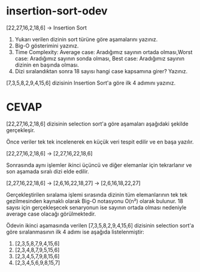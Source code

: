 # insertion-sort-odev

[22,27,16,2,18,6] -> Insertion Sort

1. Yukarı verilen dizinin sort türüne göre aşamalarını yazınız.
2. Big-O gösterimini yazınız.
3. Time Complexity: Average case: Aradığımız sayının ortada olması,Worst case: Aradığımız sayının sonda olması, Best case: Aradığımız sayının dizinin en başında olması.
4. Dizi sıralandıktan sonra 18 sayısı hangi case kapsamına girer? Yazınız.

[7,3,5,8,2,9,4,15,6] dizisinin Insertion Sort'a göre ilk 4 adımını yazınız.

# CEVAP

[22,27,16,2,18,6] dizisinin selection sort'a göre aşamaları aşağıdaki şekilde gerçekleşir.

Önce veriler tek tek incelenerek en küçük veri tespit edilir ve en başa yazılır.

[22,27,16,2,18,6] -> [2,27,16,22,18,6]

Sonrasında aynı işlemler ikinci üçüncü ve diğer elemanlar için tekrarlanır ve son aşamada sıralı dizi elde edilir.

[2,27,16,22,18,6] -> [2,6,16,22,18,27] -> [2,6,16,18,22,27]

Gerçekleştirilen sıralama işlemi sırasında dizinin tüm elemanlarının tek tek gezilmesinden kaynaklı olarak Big-O notasyonu O(n²) olarak bulunur. 18 sayısı için gerçekleşecek senaryonun ise sayının ortada olması nedeniyle average case olacağı görülmektedir.

Ödevin ikinci aşamasında verilen [7,3,5,8,2,9,4,15,6] dizisinin selection sort'a göre sıralanmasının ilk 4 adımı ise aşağıda listelenmiştir:

1. [2,3,5,8,7,9,4,15,6]
2. [2,3,4,8,7,9,5,15,6]
3. [2,3,4,5,7,9,8,15,6]
4. [2,3,4,5,6,9,8,15,7]

